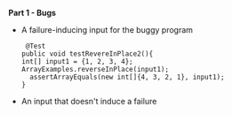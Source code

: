 **Part 1 - Bugs**
* A failure-inducing input for the buggy program
  ```
   @Test
  public void testRevereInPlace2(){
  int[] input1 = {1, 2, 3, 4};
  ArrayExamples.reverseInPlace(input1);
    assertArrayEquals(new int[]{4, 3, 2, 1}, input1);
  }
  ```
* An input that doesn't induce a failure
  ```
  
  ```
